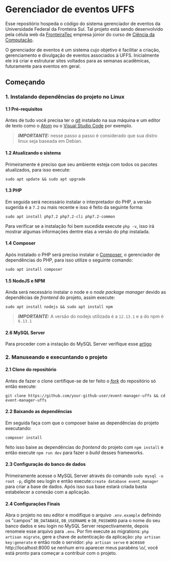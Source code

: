 # Gerenciador de eventos UFFS 
Esse repositório hospeda o código do sistema gerenciador de eventos da Universidade Federal da Fronteira Sul. Tal projeto está sendo desenvolvido pela célula web da [FronteiraTec](http://fronteiratec.com/) empresa júnior do curso de [Ciência da Computação](https://cc.uffs.edu.br/).

O gerenciador de eventos é um sistema cujo objetivo é facilitar a criação, gerenciamento e divulgação de eventos associados à UFFS. Inicialmente ele irá criar e estruturar sites voltados para as semanas acadêmicas, futuramente para eventos em geral.

## Começando
### 1. Instalando dependências do projeto no Linux  

#### 1.1 Pré-requisitos
Antes de tudo você precisa ter o [git](https://git-scm.com/) instalado na sua máquina e um editor de texto como o [Atom](https://atom.io/) ou o [Visual Studio Code](https://code.visualstudio.com/) por exemplo.

>***IMPORTANTE:*** nesse passo a passo é considerado que sua distro linux seja baseada em Debian.
#### 1.2 Atualizando o sistema
Primeiramente é preciso que seu ambiente esteja com todos os pacotes atualizados, para isso execute:

```
sudo apt update && sudo apt upgrade
``` 
    
#### 1.3 PHP
Em seguida será necessário instalar o interpretador do PHP, a versão sugerida é a `7.2` ou mais recente e isso é feito da seguinte forma:

`
sudo apt install php7.2 php7.2-cli php7.2-common
`

Para verificar se a instalação foi bem sucedida execute `php -v`, isso irá mostrar algumas informações dentre elas a versão do php instalada.

#### 1.4 Composer
Após instalado o PHP será preciso instalar o [Composer](https://getcomposer.org/), o gerenciador de dependências do PHP, para isso utilize o seguinte comando:

`
sudo apt install composer
`
#### 1.5 NodeJS e NPM
Ainda será necessário instalar o node e o _node package manager_ devido as dependêcias de _frontend_ do projeto, assim execute:

`
sudo apt install nodejs && sudo apt install npm
`

>***IMPORTANTE:*** A versão do nodejs utilizada é a `12.13.1` e a do npm é `6.13.1`
#### 2.6 MySQL Server
Para proceder com a instação do MySQL Server verifique esse [artigo](https://support.rackspace.com/how-to/install-mysql-server-on-the-ubuntu-operating-system/)

### 2. Manuseando e execuntando o projeto
#### 2.1 Clone do repositório
Antes de fazer o clone certifique-se de ter feito o [_fork_](https://help.github.com/pt/github/getting-started-with-github/fork-a-repo) do repositório só então execute:

`git clone https://github.com/your-github-user/event-manager-uffs && cd event-manager-uffs`

#### 2.2 Baixando as dependências
Em seguida faça com que o composer baixe as dependências do projeto executando:

`
composer install
`

feito isso baixe as dependências do _frontend_ do projeto com `npm install` e então execute `npm run dev` para fazer o _build_ desses frameworks.

#### 2.3 Configuração do banco de dados
Primeiramente acesse o MySQL Server através do comando `sudo mysql -u root -p`, digite seu login e então execute:`create database event_manager` para criar a base de dados. Após isso sua base estará criada basta estabelecer a conexão com a aplicação.

#### 2.4 Configurações Finais
Abra o projeto no seu editor e modifique o arquivo `.env.example` definindo os "campos" `DB_DATABASE`, `DB_USERNAME` e `DB_PASSWORD` para o nome do seu banco dados e seu login no MySQL Server respectivamente, depois renomeie esse arquivo para `.env`. Por fim execute as migrations: `php artisan migrate`, gere a chave de autenticação da aplicação: `php artisan key:generate` e então rode o servidor: `php artisan serve` e acesse http://localhost:8000 se nenhum erro aparecer meus parabéns \o/, você está pronto para começar a contribuir com o projeto.

